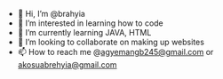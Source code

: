 - 👋 Hi, I’m @brahyia
- 👀 I’m interested in learning how to code
- 🌱 I’m currently learning JAVA, HTML 
- 💞️ I’m looking to collaborate on making up websites
- 📫 How to reach me @agyemangb245@gmail.com or akosuabrehyia@gmail.com

<!---
brahyia/brahyia is a ✨ special ✨ repository because its `README.md` (this file) appears on your GitHub profile.
You can click the Preview link to take a look at your changes.
--->

